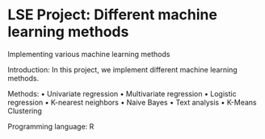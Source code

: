 # LSE Project: Different machine learning methods

Implementing various machine learning methods

Introduction:
In this project, we implement different machine learning methods.

Methods:
• Univariate regression
• Multivariate regression
• Logistic regression
• K-nearest neighbors
• Naive Bayes
• Text analysis
• K-Means Clustering

Programming language: 
R
